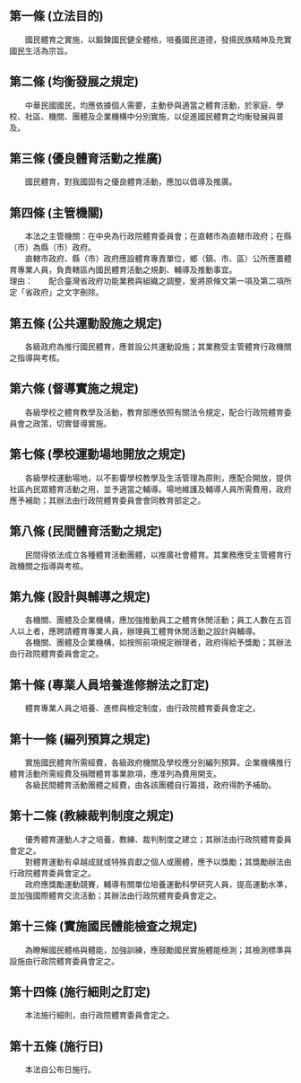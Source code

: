第一條 (立法目的)
-----------------
　　國民體育之實施，以鍛鍊國民健全體格，培養國民道德，發揚民族精神及充實國民生活為宗旨。  


第二條 (均衡發展之規定)
-----------------------
　　中華民國國民，均應依據個人需要，主動參與適當之體育活動，於家庭、學校、社區、機關、團體及企業機構中分別實施，以促進國民體育之均衡發展與普及。  


第三條 (優良體育活動之推廣)
---------------------------
　　國民體育，對我國固有之優良體育活動，應加以倡導及推廣。  


第四條 (主管機關)
-----------------
　　本法之主管機關：在中央為行政院體育委員會；在直轄市為直轄市政府；在縣（市）為縣（市）政府。  
　　直轄市政府、縣（市）政府應設體育專責單位，鄉（鎮、市、區）公所應置體育專業人員，負責轄區內國民體育活動之規劃、輔導及推動事宜。  
理由：　　配合臺灣省政府功能業務與組織之調整，爰將原條文第一項及第二項所定「省政府」之文字刪除。

第五條 (公共運動設施之規定)
---------------------------
　　各級政府為推行國民體育，應普設公共運動設施；其業務受主管體育行政機關之指導與考核。  


第六條 (督導實施之規定)
-----------------------
　　各級學校之體育教學及活動，教育部應依照有關法令規定，配合行政院體育委員會之政策，切實督導實施。  


第七條 (學校運動場地開放之規定)
-------------------------------
　　各級學校運動場地，以不影響學校教學及生活管理為原則，應配合開放，提供社區內民眾體育活動之用，並予適當之輔導。場地維護及輔導人員所需費用，政府應予補助；其辦法由行政院體育委員會會同教育部定之。  


第八條 (民間體育活動之規定)
---------------------------
　　民間得依法成立各種體育活動團體，以推廣社會體育。其業務應受主管體育行政機關之指導與考核。  


第九條 (設計與輔導之規定)
-------------------------
　　各機關、團體及企業機構，應加強推動員工之體育休閒活動；員工人數在五百人以上者，應聘請體育專業人員，辦理員工體育休閒活動之設計與輔導。  
　　各機關、團體及企業機構，如按照前項規定辦理者，政府得給予獎勵；其辦法由行政院體育委員會定之。  


第十條 (專業人員培養進修辦法之訂定)
-----------------------------------
　　體育專業人員之培養、進修與檢定制度，由行政院體育委員會定之。  


第十一條 (編列預算之規定)
-------------------------
　　實施國民體育所需經費，各級政府機關及學校應分別編列預算。企業機構推行體育活動所需經費及捐贈體育事業款項，應准列為費用開支。  
　　各級民間體育活動團體之經費，由各該團體自行籌措，政府得酌予補助。  


第十二條 (教練裁判制度之規定)
-----------------------------
　　優秀體育運動人才之培養，教練、裁判制度之建立；其辦法由行政院體育委員會定之。  
　　對體育運動有卓越成就或特殊貢獻之個人或團體，應予以獎勵；其獎勵辦法由行政院體育委員會定之。  
　　政府應獎勵運動競賽，輔導有關單位培養運動科學研究人員，提高運動水準，並加強國際體育交流活動；其辦法由行政院體育委員會定之。  


第十三條 (實施國民體能檢查之規定)
---------------------------------
　　為瞭解國民體格與體能，加強訓練，應鼓勵國民實施體能檢測；其檢測標準與設施由行政院體育委員會定之。  


第十四條 (施行細則之訂定)
-------------------------
　　本法施行細則，由行政院體育委員會定之。  


第十五條 (施行日)
-----------------
　　本法自公布日施行。
